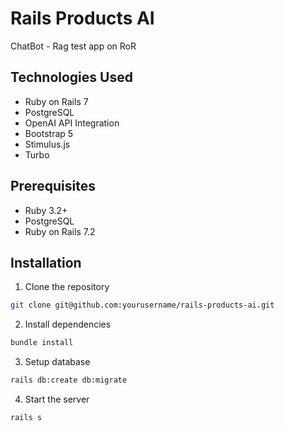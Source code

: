 # Rails Products AI

ChatBot - Rag test app on RoR

## Technologies Used

- Ruby on Rails 7
- PostgreSQL
- OpenAI API Integration
- Bootstrap 5
- Stimulus.js
- Turbo

## Prerequisites

- Ruby 3.2+
- PostgreSQL
- Ruby on Rails 7.2

## Installation

1. Clone the repository

```bash
git clone git@github.com:yourusername/rails-products-ai.git
```

2. Install dependencies

```bash
bundle install

```

3. Setup database

```bash
rails db:create db:migrate
```

4. Start the server

```bash
rails s
```
